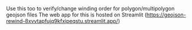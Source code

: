 Use this too to verify/change winding order for polygon/multipolygon geojson files
The web app for this is hosted on Streamlit (https://geojson-rewind-8xvvtapfujq9kfxipeqstu.streamlit.app/)
